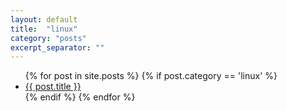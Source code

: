 ```yaml
---
layout: default
title:  "linux"
category: "posts"
excerpt_separator: ""
---
```

<ul>
  {% for post in site.posts %}
   {% if post.category == 'linux' %}
    <li>      
        <a href="{{ post.url }}">{{ post.title }}</a> 
        <!-- {{ post.excerpt }} -->
    </li>
    {% endif %}
  {% endfor %}
</ul>
